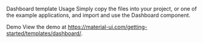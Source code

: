 Dashboard template
Usage
Simply copy the files into your project, or one of the example applications, and import and use the Dashboard component.

Demo
View the demo at https://material-ui.com/getting-started/templates/dashboard/.